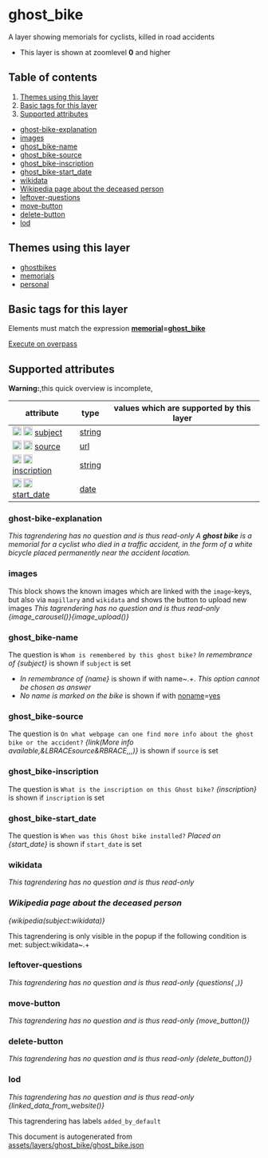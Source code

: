 [//]: # (WARNING: this file is automatically generated. Please find the sources at the bottom and edit those sources)

# ghost_bike




A layer showing memorials for cyclists, killed in road accidents






 - This layer is shown at zoomlevel **0** and higher



## Table of contents

1. [Themes using this layer](#themes-using-this-layer)
2. [Basic tags for this layer](#basic-tags-for-this-layer)
3. [Supported attributes](#supported-attributes)
  - [ghost-bike-explanation](#ghost-bike-explanation)
  - [images](#images)
  - [ghost_bike-name](#ghost_bike-name)
  - [ghost_bike-source](#ghost_bike-source)
  - [ghost_bike-inscription](#ghost_bike-inscription)
  - [ghost_bike-start_date](#ghost_bike-start_date)
  - [wikidata](#wikidata)
  - [Wikipedia page about the deceased person](#wikipedia-page-about-the-deceased-person)
  - [leftover-questions](#leftover-questions)
  - [move-button](#move-button)
  - [delete-button](#delete-button)
  - [lod](#lod)

## Themes using this layer



 - [ghostbikes](https://mapcomplete.org/ghostbikes)
 - [memorials](https://mapcomplete.org/memorials)
 - [personal](https://mapcomplete.org/personal)



## Basic tags for this layer

Elements must match the expression **<a href='https://wiki.openstreetmap.org/wiki/Key:memorial' target='_blank'>memorial</a>=<a href='https://wiki.openstreetmap.org/wiki/Tag:memorial%3Dghost_bike' target='_blank'>ghost_bike</a>**

[Execute on overpass](http://overpass-turbo.eu/?Q=%5Bout%3Ajson%5D%5Btimeout%3A90%5D%3B%28%20%20%20%20nwr%5B%22memorial%22%3D%22ghost_bike%22%5D%28%7B%7Bbbox%7D%7D%29%3B%0A%29%3Bout%20body%3B%3E%3Bout%20skel%20qt%3B)

## Supported attributes

**Warning:**,this quick overview is incomplete,

| attribute | type | values which are supported by this layer |
-----|-----|----- |
| <a target="_blank" href='https://taginfo.openstreetmap.org/keys/subject#values'><img src='https://mapcomplete.org/assets/svg/search.svg' height='18px'></a> <a target="_blank" href='https://taghistory.raifer.tech/?#***/subject/'><img src='https://mapcomplete.org/assets/svg/statistics.svg' height='18px'></a> [subject](https://wiki.openstreetmap.org/wiki/Key:subject) | [string](../SpecialInputElements.md#string) |  |
| <a target="_blank" href='https://taginfo.openstreetmap.org/keys/source#values'><img src='https://mapcomplete.org/assets/svg/search.svg' height='18px'></a> <a target="_blank" href='https://taghistory.raifer.tech/?#***/source/'><img src='https://mapcomplete.org/assets/svg/statistics.svg' height='18px'></a> [source](https://wiki.openstreetmap.org/wiki/Key:source) | [url](../SpecialInputElements.md#url) |  |
| <a target="_blank" href='https://taginfo.openstreetmap.org/keys/inscription#values'><img src='https://mapcomplete.org/assets/svg/search.svg' height='18px'></a> <a target="_blank" href='https://taghistory.raifer.tech/?#***/inscription/'><img src='https://mapcomplete.org/assets/svg/statistics.svg' height='18px'></a> [inscription](https://wiki.openstreetmap.org/wiki/Key:inscription) | [string](../SpecialInputElements.md#string) |  |
| <a target="_blank" href='https://taginfo.openstreetmap.org/keys/start_date#values'><img src='https://mapcomplete.org/assets/svg/search.svg' height='18px'></a> <a target="_blank" href='https://taghistory.raifer.tech/?#***/start_date/'><img src='https://mapcomplete.org/assets/svg/statistics.svg' height='18px'></a> [start_date](https://wiki.openstreetmap.org/wiki/Key:start_date) | [date](../SpecialInputElements.md#date) |  |




### ghost-bike-explanation

_This tagrendering has no question and is thus read-only_
*A <b>ghost bike</b> is a memorial for a cyclist who died in a traffic accident, in the form of a white bicycle placed permanently near the accident location.*




### images
This block shows the known images which are linked with the `image`-keys, but also via `mapillary` and `wikidata` and shows the button to upload new images
_This tagrendering has no question and is thus read-only_
*{image_carousel()}{image_upload()}*




### ghost_bike-name

The question is `Whom is remembered by this ghost bike?`
*In remembrance of {subject}* is shown if `subject` is set


 -  *In remembrance of {name}* is shown if with name~.+. _This option cannot be chosen as answer_
 -  *No name is marked on the bike* is shown if with <a href='https://wiki.openstreetmap.org/wiki/Key:noname' target='_blank'>noname</a>=<a href='https://wiki.openstreetmap.org/wiki/Tag:noname%3Dyes' target='_blank'>yes</a>





### ghost_bike-source

The question is `On what webpage can one find more info about the ghost bike or the accident?`
*{link(More info available,&LBRACEsource&RBRACE,,,)}* is shown if `source` is set




### ghost_bike-inscription

The question is `What is the inscription on this Ghost bike?`
*<i>{inscription}</i>* is shown if `inscription` is set




### ghost_bike-start_date

The question is `When was this Ghost bike installed?`
*Placed on {start_date}* is shown if `start_date` is set




### wikidata

_This tagrendering has no question and is thus read-only_
*<h3>Wikipedia page about the deceased person</h3>{wikipedia(subject:wikidata)}*

This tagrendering is only visible in the popup if the following condition is met: subject:wikidata~.+


### leftover-questions

_This tagrendering has no question and is thus read-only_
*{questions( ,)}*




### move-button

_This tagrendering has no question and is thus read-only_
*{move_button()}*




### delete-button

_This tagrendering has no question and is thus read-only_
*{delete_button()}*




### lod

_This tagrendering has no question and is thus read-only_
*{linked_data_from_website()}*


This tagrendering has labels 
`added_by_default`


This document is autogenerated from [assets/layers/ghost_bike/ghost_bike.json](https://github.com/pietervdvn/MapComplete/blob/develop/assets/layers/ghost_bike/ghost_bike.json)
